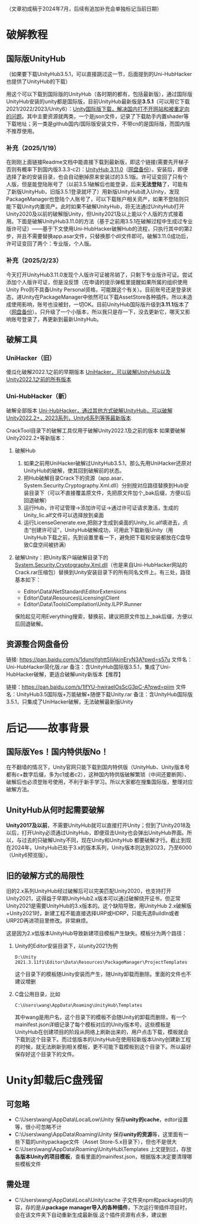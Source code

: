 （文章初成稿于2024年7月，后续有追加补充会单独标记当前日期）

# 破解教程

## 国际版UnityHub

（如果要下载UnityHub3.5.1，可以直接跳过这一节，后面提到的Uni-HubHacker也提供了UnityHub的下载）

用这个可以下载到国际版的UnityHub（各时期的都有，包括最新版），通过国际版UnityHub安装的unity都是国际版，目前UnityHub最新版是**3.5.1**（可以用它下载2021/2022/2023/Unity6）：[Unity国际版下载，解决国内打不开网站和被重定向的问题](https://github.com/AlianBlank/download.unity.com)。其中主要资源就两类，一个是json文件，记录了下载助手内置shader等下载地址；另一类是github国内/国际版安装文件，不带cn的是国际版，而国内版不推荐使用。

### 补充（2025/1/19）

在刚刚上面链接Readme文档中能直接下载到最新版，即这个链接(需要先开梯子否则有概率下到国内版3.3.3-c2)：[UnityHub 3.11.0](https://public-cdn.cloud.unity3d.com/hub/prod/UnityHubSetup.exe)（[网盘备份](https://pan.baidu.com/s/17ZbOVJWJX3-oC8g80rnY-g?pwd=bxze)）。安装后，即便选择了新的安装目录，也会自动删掉原来安装过的3.5.1版。许可证变回了只有个人版，但是能登陆账号了（以前3.5.1破解后也能登录，后来**无法登陆**了，可能有了新版UnityHub，旧版3.5.1登录就坏了）用新版UnityHub进入Unity，发现PackageManager也登陆个人账号了，可以下载账户相关资产，如果不登陆则只能下载Unity内置资产。此时如果不破解UnityHub，将无法通过UnityHub打开Unity2020及以前的破解版Unity，但Unity2021及以上能以个人版的方式接着用。下面是破解UnityHub3.11.0的方法（基于之前用3.5.1在破解过程中生成过专业版许可证）——基于下文使用Uni-HubHacker破解Hub的流程，只执行其中的第2步，并且不需要替换app.asar文件，只替换那个dll文件即可。破解3.11.0成功后，许可证变回了两个：专业版，个人版。

### 补充（2025/2/23）

今天打开UnityHub3.11.0发现个人版许可证被吊销了，只剩下专业版许可证。尝试添加个人版许可证，但是没反馈（在申请的提示弹框里提醒如果所属的组织使用Unity Pro则不具备Unity Personal资格，可能跟这个有关）。目前账号还是登录状态，进Unity在PackageManager中依然可以下载AssetStore各种插件。所以未造成使用影响，账号也没被封，一切OK。目前UnityHub国际版升级到**3.11.1**版本了（[网盘备份](https://pan.baidu.com/s/15axgujkPwCW0n_PFUykJkQ?pwd=tc6d)）。只升级了一个小版本，所以我只是存一下，没去更新它，哪天又影响账号登录了，再更新到最新UnityHub。

## 破解工具

### UniHacker（旧）

傻瓜化破解2022.1之前的早期版本
[UniHacker，可以破解UnityHub以及Unity2022.1之前的所有版本](https://github.com/tylearymf/UniHacker)



### Uni-HubHacker（新）

破解全部版本
[Uni-HubHacker，通过其他方式破解UnityHub，可以破解Unity2022.2+，2023系列，Unity6系列等等最新版本](https://github.com/parhelia512/Uni-HubHacker)

CrackTool目录下的破解工具仅用于破解Unity2022.1及之前的版本
如果要破解Unity2022.2+等新版本：

1. 破解Hub
   1. 如果之前用UniHacker破解过UnityHub3.5.1，那么先用UniHacker还原对UnityHub的破解，使其回到破解前的状态。
   2. 把Hub破解目录Crack下的资源（app.asar、System.Security.Cryptography.Xml.dll）分别按对应路径替换到Hub安装目录下（可以不直接覆盖原文件，先把原文件加个_bak后缀，方便以后回退破解）
   3. 运行Hub，许可证管理->添加许可证->通过许可证请求激活，生成的Unity_lic.alf文件可以选择放到桌面
   4. 运行LicenseGenerate.exe,把刚才生成到桌面的Unity_lic.alf填进去，点击“创建许可证”，UnityHub破解成功，可用此下载新版Unity（用UnityHub下载之前，先到设置里看一下，避免把下载和安装都放在C盘导致C盘空间被挤满）

2. 破解Unity：把Unity客户端破解目录下的[System.Security.Cryptography.Xml.dll](./System.Security.Cryptography.Xml.dll)（也是来自Uni-HubHacker网站的Crack.rar压缩包）替换到Unity安装目录下的所有同名文件上。有三处，路径基本如下：

   - Editor\Data\NetStandard\EditorExtensions
   - Editor\Data\Resources\Licensing\Client
   - Editor\Data\Tools\Compilation\Unity.ILPP.Runner

   保险起见可用Everything搜索，替换前，建议把原文件加上_bak后缀，方便以后回退破解。

## 资源整合网盘备份

链接: https://pan.baidu.com/s/1dunoYghtt5IIAkinEryN3A?pwd=s57u
文件名：Uni-HubHacker简化版.rar
备注：含UnityHub国际版3.5.1，集成了Uni-HubHacker破解，更适合破解unity新版本【推荐】

链接：https://pan.baidu.com/s/1lfYU-hwiraelOsScG3pC-A?pwd=piim
文件名：UnityHub3.5国际版+万能破解+随便下载Unity.rar
备注：含UnityHub国际版3.5.1，只集成了UniHacker破解，无法破解最新版Unity

# 后记——故事背景

## 国际版Yes！国内特供版No！

在不翻墙的情况下，Unity官网只能下载到国内特供版（UnityHub、Unity版本号都有c+数字后缀，多为c1或者c2），这种国内特供版破解繁琐（中间还要断网）、破解后也必须登账号使用，不利于新手学习。所以大家都在搜集国际版，整理对应破解方法。

## UnityHub从何时起需要破解

**Unity2017及以前**，不需要UnityHub就可以直接打开Unity；但到了Unity2018及以后，打开Unity必须通过UnityHub，即便双击Unity也会弹出UnityHub界面。所以，与过去的只破解Unity不同，现在Unity和UnityHub 都要破解才行。截止到现在2024年，UnityHub已处于3.x的版本系列，Unity版本则达到2023，乃至6000（Unity6预览版）。

## 旧的破解方式的局限性

旧的2.x系列UnityHub经过破解后可以完美匹配Unity2020，也支持打开Unity2021，这得益于早期UnityHub2.x版本可以通过破解绕开证书，但正常Unity2021是需要UnityHub的3.x版本的。这个缺陷导致，用UnityHub 2.x破解版+Unity2021时，新建工程不能直接选择URP或HDRP，只能先选BuildIn或者URP2D再进项目里修改。非常麻烦。

这是因为2.x低版本UnityHub导致新建项目模板产生缺失。模板分为两个路径：

1. Unity的Editor安装目录下，以unity2021为例

   ```
   D:\Unity 2021.3.11f1\Editor\Data\Resources\PackageManager\ProjectTemplates
   ```

   这个目录下的模板随Unity安装而产生，随Unity卸载而删除。里面的文件也不建议增删

2. C盘公用目录，比如

   ```
   C:\Users\wang\AppData\Roaming\UnityHub\Templates
   ```

   其中wang是用户名，这个目录下的模板不会随Unity的卸载而删除，有一个mainifest.json详细记录了每个模板对应的Unity版本号。这些模板是UnityHub在创建项目的阶段从网络上刷新出来的，用户点击下载，模板就会下载到这个目录下。而过低版本的UnityHub在使用较新版本Unity创建新工程的时候，就无法刷新到相关模板，更不可能下载模板到这个目录下。所以最好保存好这个目录下的文件。

# Unity卸载后C盘残留

## 可忽略

- C:\Users\wang\AppData\LocalLow\Unity 保存**unity的cache**，edtor设置等，很小可忽略不计
- C:\Users\wang\AppData\Roaming\Unity 保存**unity的资源**等，这里面有一些下载的unitypackage文件（Asset Store-5.x目录下），但也不是很大
- C:\Users\wang\AppData\Roaming\UnityHub\Templates 上文提到过，存放**各版本Unity的项目模板**，查看里面的mainifest.json，根据版本决定要清理哪些模板文件

## 需处理

- C:\Users\wang\AppData\Local\Unity\cache 子文件夹npm和packages的内容，存的是从**package manager导入的各种插件**，下次运行带插件项目时，会在该文件夹下自动重新生成最新版.这个插件资源有点多，建议删
